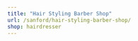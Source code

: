 ```yaml
---
title: "Hair Styling Barber Shop"
url: /sanford/hair-styling-barber-shop/
shop: hairdresser
---
```

